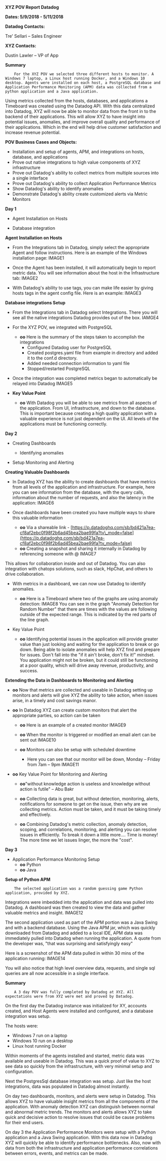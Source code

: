 **XYZ POV Report
Datadog**

**Dates: 5/9/2018 - 5/11/2018**

**Datadog Contacts:**

Tre&#39; Sellari – Sales Engineer

**XYZ Contacts:**

Dustin Lawler – VP of App

**Summary**

        For the XYZ POV we selected three different hosts to monitor. A Windows 7 laptop, a Linux host running Docker, and a Windows 10 desktop. Agents were installed on each host, a PostgreSQL database and Application Performance Monitoring (APM) data was collected from a python application and a Java application.

Using metrics collected from the hosts, databases, and applications a Timeboard was created using the Datadog API. With this data centralized into Datadog, XYZ will now be able to monitor data from the front in to the backend of their applications. This will allow XYZ to have insight into potential issues, anomalies, and improve overall quality and performance of their applications. Which in the end will help drive customer satisfaction and increase revenue potential.

**POV Business Cases and Objects:**

- Installation and setup of agents, APM, and integrations on hosts, database, and applications
- Prove out native integrations to high value components of XYZ infrastructure
- Prove out Datadog&#39;s ability to collect metrics from multiple sources into a single interface
- Prove out Datadog&#39;s ability to collect Application Performance Metrics
- Show Datadog&#39;s ability to identify anomalies
- Demonstrate Datadog&#39;s ability create customized alerts via Metric Monitors







**Day 1**

- Agent Installation on Hosts

- Database integration

**Agent Installation on Hosts**

- From the Integrations tab in Datadog, simply select the appropriate Agent and follow instructions. Here is an example of the Windows installation page:
IMAGE1


- Once the Agent has been installed, it will automatically begin to report metric data. You will see information about the host in the Infrastructure tab:
IMAGE2



- With Datadog&#39;s ability to use tags, you can make life easier by giving hosts tags in the agent config file.
Here is an example:
IMAGE3
















**Database integrations Setup**

- From the Integrations tab in Datadog select Integrations. There you will see all the native integrations Datadog provides out of the box.
IAMGE4












- For the XYZ POV, we integrated with PostgreSQL
  - **oo** Here is the summary of the steps taken to accomplish the integrations
    - Configured Datadog user for PostgreSQL
    - Created postgres.yaml file from example in directory and added it to the conf.d directory.
    - Added needed connection information to yaml file
    - Stopped/restarted PostgreSQL

- Once the integration was completed metrics began to automatically be relayed into Datadog
IMAGE5

- **Key Value Point**
  - **oo** With Datadog you will be able to see metrics from all aspects of the application. From UI, infrastructure, and down to the database. This is important because creating a high quality application with a valuable experience is not just dependent on the UI. All levels of the applications must be functioning correctly.

**Day 2**

- Creating Dashboards
  - Identifying anomalies

- Setup Monitoring and Alerting


**Creating Valuable Dashboards**

- In Datadog XYZ has the ability to create dashboards that have metrics from all levels of the application and infrastructure.
For example, here you can see information from the database, with the query calls, information about the number of requests, and also the latency in the application:
IMAGE6


- Once dashboards have been created you have multiple ways to share this valuable information
  - **oo** Via a shareable link - [https://p.datadoghq.com/sb/bd421a7ea-cf8af2ebc0f98f2b6ad45bea2bae99fa?tv\_mode=false](https://p.datadoghq.com/sb/bd421a7ea-cf8af2ebc0f98f2b6ad45bea2bae99fa?tv_mode=false)
  - **oo** Creating a snapshot and sharing it internally in Datadog by referencing someone with @
IMAGE7

This allows for collaboration inside and out of Datadog. You can also integration with chatops solutions, such as slack, HipChat, and others to drive collaboration.



- With metrics in a dashboard, we can now use Datadog to identify anomalies.
  - **oo** Here is a Timeboard where two of the graphs are using anomaly detection:
IMAGE8
You can see in the graph &quot;Anomaly Detection for Random Number&quot; that there are times with the values are following outside of the expected range. This is indicated by the red parts of the line graph.

- Key Value Point
  - **oo** Identifying potential issues in the application will provide greater value than just looking and waiting for the application to break or go down. Being able to isolate anomalies will help XYZ find and prepare for issues. Don&#39;t fall into the &quot;if it ain&#39;t broke, don&#39;t fix it!&quot; mindset. You application might not be broken, but it could still be functioning at a poor quality, which will drive away revenue, productivity, and success.














**Extending the Data in Dashboards to Monitoring and Alerting**

- **oo** Now that metrics are collected and useable in Datadog setting up monitors and alerts will give XYZ the ability to take action, when issues arise, in a timely and cost savings manor.

- **oo** In Datadog XYZ can create custom monitors that alert the appropriate parties, so action can be taken
  - **oo** Here is an example of a created monitor
IMAGE9







  - **oo** When the monitor is triggered or modified an email alert can be sent out
IMAGE10




















  - **oo** Monitors can also be setup with scheduled downtime
    - Here you can see that our monitor will be down,
Monday – Friday from 7am – 9pm
IMAGE11











- **oo** Key Value Point for Monitoring and Alerting
  - **oo**&quot;without knowledge action is useless and knowledge without action is futile&quot; – Abu Bakr

  - **oo** Collecting data is great, but without detection, monitoring, alerts, notifications for someone to get on the issue, then why are we collecting metrics. Action must be taken, and it must be taking timely and effectively.

  - **oo** Combining Datadog&#39;s metric collection, anomaly detection, scoping, and correlations, monitoring, and alerting you can resolve issues in efficiently. To break it down a little more…. Time is money! The more time we let issues linger, the more the &quot;cost&quot;.









**Day 3**

- Application Performance Monitoring Setup
  - **oo** Python
  - **oo** Java


**Setup of Python APM**

        The selected application was a random guessing game Python application, provided by XYZ.

Integrations were imbedded into the application and data was pulled into Datadog. A dashboard was then created to view the data and gather valuable metrics and insight.
IMAGE12

The second application used as part of the APM portion was a Java Swing and with a backend database. Using the Java APM jar, which was quickly downloaded from Datadog and added to a local IDE, APM data was immediately pulled into Datadog when running the application.
A quote from the developer was, &quot;that was surprising and satisfyingly easy&quot;

Here is a screenshot of the APM data pulled in within 30 mins of the application running:
IMAGE14

You will also notice that high level overview data, requests, and single sql queries are all now accessible in a single interface.

**Summary**

        A 3 day POV was fully completed by Datadog at XYZ. All expectations were from XYZ were met and proved by Datadog.

On the first day the Datadog instance was initialized for XY, accounts created, and Host Agents were installed and configured, and a database integration was setup.

The hosts were:

- Windows 7 run on a laptop
- Windows 10 run on a desktop
- Linux host running Docker


Within moments of the agents installed and started, metric data was available and useable in Datadog. This was a quick proof of value to XYZ to see data so quickly from the infrastructure, with very minimal setup and configuration.

Next the PostgresSql database integration was setup. Just like the host integrations, data was populated in Datadog almost instantly.

On day two dashboards, monitors, and alerts were setup in Datadog. This allows XYZ to have valuable insight metrics from all the components of the application. With anomaly detection XYZ can distinguish between normal and abnormal metric trends. The monitors and alerts allows XYZ to take quick and decisive action to resolve issues that could be cause problems for their end users.

On day 3 the Application Performance Monitors were setup with a Python application and a Java Swing application. With this data now in Datadog XYZ will quickly be able to identify performance bottlenecks. Also, now with data from both the infrastructure and application performance correlations between errors, events, and metrics can be made.
